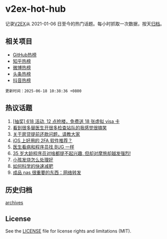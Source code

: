 # v2ex-hot-hub

 记录[V2EX](https://www.v2ex.com/)从 2021-01-06 日至今的热门话题。每小时抓取一次数据，按天[归档](archives)。
 
 ## 相关项目

- [GitHub热榜](https://github.com/it985/github-hot-hub)
- [知乎热榜](https://github.com/it985/zhihu-hot-hub)
- [微博热榜](https://github.com/it985/weibo-hot-hub)
- [头条热榜](https://github.com/it985/toutiao-hot-hub)
- [抖音热榜](https://github.com/it985/douyin-hot-hub)


 `更新时间：2025-06-18 10:38:36 +0800`

## 热议话题

1. [[抽奖] 618 活动, 12 点抢楼，免费送 18 张虚拟 visa 卡](https://www.v2ex.com/t/1139126)
1. [看到很多替医生开很多检查站队的我感觉很搞笑](https://www.v2ex.com/t/1139333)
1. [关于房贷提前还款问题，请教大家](https://www.v2ex.com/t/1139184)
1. [iOS 上好用的 2FA 软件推荐？](https://www.v2ex.com/t/1139101)
1. [医生看病和程序员找 BUG 一样](https://www.v2ex.com/t/1139119)
1. [35 岁大龄程序员对啥都提不起兴趣, 但却对摩旅却越发强烈!](https://www.v2ex.com/t/1139315)
1. [小孩发烧怎么处理好](https://www.v2ex.com/t/1139195)
1. [如何科学的快速减肥](https://www.v2ex.com/t/1139160)
1. [成品 nas 很重要的东西：网络转发](https://www.v2ex.com/t/1139234)

## 历史归档

[archives](archives)

## License

See the [LICENSE](LICENSE) file for license rights and limitations (MIT).
